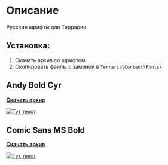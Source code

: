# Описание
Русские шрифты для Террарии

## Установка:
1) Скачать архив со шрифтом.
2) Скопировать файлы с заменой в `Terraria\Content\Fonts\`

## Andy Bold Cyr
**[Скачать архив](https://github.com/Dominowood371/Terraria-Fonts-Rus/releases/download/Andy_Bold_Cyr/Andy.Bold.Cyr.0.4.zip)**

[![Тут текст](https://steamuserimages-a.akamaihd.net/ugc/1035211965654779374/64EF6A85F866C90FDEAAAACB10686D9F31E3AB1D/)](https://github.com/Dominowood371/Terraria-Fonts-Rus/releases/download/Andy_Bold_Cyr/Andy.Bold.Cyr.0.4.zip)

## Comic Sans MS Bold
**[Скачать архив](https://github.com/Dominowood371/Terraria-Fonts-Rus/releases/download/Comic_Sans_MS_Bold/Comic_Sans_MS_Bold.zip)**

[![Тут текст](https://i.playground.ru/p/IVp0z8b9_KyENh4YIKGiaw.png)](https://github.com/Dominowood371/Terraria-Fonts-Rus/releases/download/Comic_Sans_MS_Bold/Comic_Sans_MS_Bold.zip)

